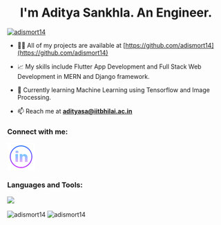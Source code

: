 
<h1 align="center">I'm Aditya Sankhla. An Engineer.</h1>
<!-- <h3 align="center">An Engineer and Computer Enthusiast.</h3> -->

<p align="left"> <a href="https://github.com/ryo-ma/github-profile-trophy"><img src="https://github-profile-trophy.vercel.app/?username=adismort14&column=7" alt="adismort14" /></a> </p>

- 👨‍💻 All of my projects are available at [https://github.com/adismort14](https://github.com/adismort14)

- 📈 My skills include Flutter App Development and Full Stack Web Development in MERN and Django framework.

- 📖 Currently learning Machine Learning using Tensorflow and Image Processing.

- 📫 Reach me at **adityasa@iitbhilai.ac.in**

<h3 align="left">Connect with me:</h3>
<p align="left">
<a href="https://in.linkedin.com/in/aditya-sankhla-6b9136225?trk=public_profile_samename-profile" target="blank"><img align="center" src="linkedin_icon.png" alt="adityasankhla" height="64" width="64" /></a>
</p>

<h3 align="left">Languages and Tools:</h3>

<p>
  <a href="https://skillicons.dev">
    <img src="https://skillicons.dev/icons?i=git,html,css,js,react,matlab,supabase,flutter,python,cpp,androidstudio,arduino,bash,blender,bootstrap,dart,django,firebase,github,ai,jquery,linux,md,mongodb,react,sqlite,svelte,vscode,ps,pr,kubernetes,docker,c,vim" />
  </a>
</p>

<img src="https://github-readme-stats.vercel.app/api?username=adismort14&show_icons=true&locale=en&theme=aura_dark" alt="adismort14" />

<img src="https://github-readme-streak-stats.herokuapp.com/?user=adismort14&theme=aura_dark" alt="adismort14" />

